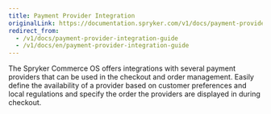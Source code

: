 ```yaml
---
title: Payment Provider Integration
originalLink: https://documentation.spryker.com/v1/docs/payment-provider-integration-guide
redirect_from:
  - /v1/docs/payment-provider-integration-guide
  - /v1/docs/en/payment-provider-integration-guide
---
```


The Spryker Commerce OS offers integrations with several payment providers that can be used in the checkout and order management. Easily define the availability of a provider based on customer preferences and local regulations and specify the order the providers are displayed in during checkout.

